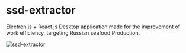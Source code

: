 # ssd-extractor
Electron.js + React.js Desktop application made for the improvement of work efficiency, targeting Russian seafood Production. 


![ssd-extractor](https://github.com/NT1210/ssd-extractor/assets/147454467/ea1f7570-262a-4c64-b0f1-93f0b22355e8)
